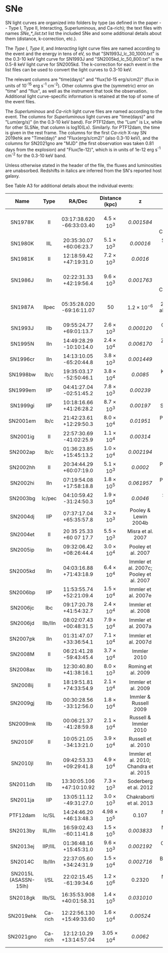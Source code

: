 # SNe

SN light curves are organized into folders by type (as defined in the paper -- Type I, Type II, Interacting, Superluminous, and Ca-rich); the text files with names _SNe\_\*\_list.txt_ list the included SNe and some additional details about them (distance, k-correction, etc.).

The _Type I_, _Type II_, and _Interacting_ light curve files are named according to the event and the energy in tens of eV, so that "SN1993J_lc_30_1000.txt" is the 0.3-10 keV light curve for SN1993J and "SN2005kd_lc_50_800.txt" is the 0.5-8 keV light curve for SN2005kd. The k-correction for each event in the list files can be used to convert the light curves to 0.3-10 keV.

The relevant columns are "time(days)" and "flux(1d-15 erg/s/cm2)" (flux in units of 10<sup>-15</sup> erg s<sup>-1</sup> cm<sup>-2</sup>). Other columns give the (symmetric) error on "time" and "flux", as well as the instrument that took the observation. Additional light curve-specific information is retained at the top of some of the event files.

The _Superluminous_ and _Ca-rich_ light curve files are named according to the event. The columns for _Superluminous_ light curves are "time(days)" and "Lum(erg/s)" (in the 0.3-10 keV band). For PTF12dam, the "Lum" is Lx, while for other SLSNe, that column is log10(Lx). Similarly. for PTF12dam, the time is given in the rest frame. The columns for the first _Ca-rich_ X-ray SN 2019ehk are "Time(day)" and "Flux(erg/s/cm2)" (also 0.3-10 keV), and the columns for SN2021gno are "MJD" (the first observation was taken 0.81 days from the explosion) and "Flux(1e-12)", which is in units of 1e-12 erg s<sup>-1</sup> cm<sup>-2</sup> for the 0.3-10 keV band.

Unless otherwise stated in the header of the file, the fluxes and luminosities are *un*absorbed. Redshifts in italics are inferred from the SN's reported host galaxy.

See Table A3 for additional details about the individual events:

|Name | Type | RA/Dec | Distance (kpc) | z | References|
| :---: | :---: | :---: | :---: | :---: | :---: |
|SN1978K | II |03:17:38.620 -66:33:03.40 | $4.5 \times 10^3$ | *0.001584* | Raffaella Margutti, Private Communication|
|SN1980K | IIL |20:35:30.07 +60:06:23.7 | $5.1 \times 10^3$ | *0.00016* | Soria & Perna 2008|
|SN1981K | II | 12:18:59.42 +47:19:31.0| $7.2 \times 10^3$ | *0.0016* | Immler et al. 2007b|
|SN1986J | IIn |02:22:31.33 +42:19:56.4 | $9.6 \times 10^3$ | *0.001763* | Raffaella Margutti, Private Communication|
|SN1987A | IIpec | 05:35:28.020 -69:16:11.07|50 | $1.2 \times 10^{-6}$ | Haberl et al. 2006; Heng et al. 2008; Sturm et al. 2010|
|SN1993J | IIb |09:55:24.77 +69:01:13.7 | $2.6 \times 10^3$ | *0.000120* | Chandra et al. 2009|
|SN1995N | IIn | 14:49:28.29 -10:10:14.0| $2.4 \times 10^4$ | *0.006170* | Zampieri et al. 2005|
|SN1996cr | IIn |14:13:10.05 -65:20:44.8 | $3.8 \times10^3$ | *0.001449* | Bauer et al. 2008|
|SN1998bw | Ib/c | 19:35:03.17 -52:50:46.1| $3.8 \times 10^4$ | *0.0085* | Kouveliotou et al. 2004|
|SN1999em | IIP | 04:41:27.04 -02:51:45.2| $7.8 \times 10^3$ | *0.00239* | Pooley et al. 2002|
|SN1999gi | IIP | 10:18:16.66 +41:26:28.2| $8.7 \times 10^3$ | *0.00197* | Schlegel 2001|
|SN2001em | Ib/c |21:42:23.61 +12:29:50.3 | $8.0 \times 10^4$ | *0.01951* | Pooley & Lewin 2004a|
|SN2001ig | II | 22:57:30.69 -41:02:25.9 | $1.1 \times 10^4$ | *0.00314* | Schlegel & Ryder 2002|
|SN2002ap | Ib/c | 01:36:23.85 +15:45:13.2 | $1.0 \times 10^4$ | *0.002194* | Soria et al. 2004|
|SN2002hh | II | 20:34:44.29 +60:07:19.0| $5.1 \times 10^3$ | *0.0002* | Pooley & Lewin 2002|
|SN2002hi | IIn | 07:19:54.08 +17:58:18.8| $1.8 \times 10^5$ | *0.061957* | Pooley & Lewin 2003|
|SN2003bg | Ic/pec | 04:10:59.42 -31:24:50.3| $1.9 \times 10^4$ | *0.0046* | Soderberg et al. 2006|
|SN2004dj | IIP | 07:37:17.04 +65:35:57.8| $3.2 \times 10^3$ | Pooley & Lewin 2004b|
|SN2004et | II |20 35 25.33 +60 07 17.7 | $5.5 \times  10^3$ | Misra et al. 2007|
|SN2005ip | IIn |09:32:06.42 +08:26:44.4 | $3.0 \times 10^4$ | Pooley et al. 2007|
|SN2005kd | IIn | 04:03:16.88 +71:43:18.9| $6.4 \times 10^4$ | Immler et al. 2007c; Pooley et al. 2007|
|SN2006bp | IIP | 11:53:55.74 +52:21:09.4| $1.5 \times 10^4$ | Immler et al. 2007e|
|SN2006jc | Ibc | 09:17:20.78 +41:54:32.7| $2.4 \times 10^4$ | Immler et al. 2008|
|SN2006jd | IIb/IIn | 08:02:07.43 +00:48:31.5| $7.9 \times 10^4$ | Immler et al. 2007a|
|SN2007pk | IIn | 01:31:47.07 +33:36:54.1| $7.1 \times 10^4$ | Immler et al. 2007d|
|SN2008M | II | 06:21:41.28 -59:43:45.4| $3.7 \times 10^4$ | Immler 2010|
|SN2008ax | IIb | 12:30:40.80 +41:38:16.1| $8.0 \times 10^3$ | Roming et al. 2009|
|SN2008ij | II |18:19:51.81 +74:33:54.9| $2.1 \times 10^4$ | Immler et al. 2009|
|SN2009gj | IIb | 00:30:28.56 -33:12:56.0| $1.8 \times 10^4$ | Immler & Russell 2009|
|SN2009mk | IIb | 00:06:21.37 -41:28:59.8| $2.1 \times 10^4$ | Russell & Immler 2010|
|SN2010F | II | 10:05:21.05 -34:13:21.0| $3.9 \times 10^4$ | Russell et al. 2010|
|SN2010jl | IIn | 09:42:53.33 +09:29:41.8 | $4.9 \times 10^4$ | Immler et al. 2010; Chandra et al. 2015|
|SN2011dh | IIb | 13:30:05.106 +47:10:10.92| $7.3 \times 10^3$ | Soderberg et al. 2012|
|SN2011ja | IIP | 13:05:11.12 -49:31:27.0| $3.0 \times 10^3$ | Chakraborti et al. 2013|
|PTF12dam | Ic/SL | 14:24:46.20 +46:13:48.3| $4.98 \times 10^5$ | 0.107 | Margutti et al. 2018|
|SN2013by | IIL/IIn | 16:59:02.43 -60:11:41.8| $1.5 \times 10^5$ | *0.003833* | Margutti et al. 2013|
|SN2013ej | IIP/IIL | 01:36:48.16 +15:45:31.0| $9.6 \times 10^3$ | *0.002192* | Chakraborti et al. 2016|
|SN2014C | Ib/IIn | 22:37:05.60 +34:24:31.9|  $1.5\times10^4$ | *0.002716* | Brethauer et al. 2022|
|SN2015L (ASASSN-15lh) | I/SL | 22:02:15.45 -61:39:34.6| $1.2 \times 10^6$ | 0.2320 | Margutti et al. 2017|
|SN2018gk | IIb/SL | 16:35:53.908 +40:01:58.31 | $1.4 \times 10^5$ | *0.031010* | Bose et al. 2020|
|SN2019ehk | Ca-rich | 12:22:56.130 +15:49:33.60 | $1.6 \times 10^4$ | *0.00524* | Jacobson-Galán et al. 2020|
|SN2021gno | Ca-rich | 12:12:10.29 +13:14:57.04 | $3.05 \times 10^4$ | *0.0062* | Jacobson-Galán et al. 2022|
